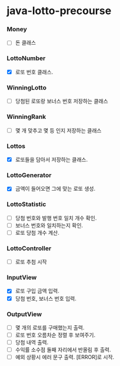 # java-lotto-precourse

### Money

- [ ] 돈 클래스

### LottoNumber

- [x] 로또 번호 클래스.

### WinningLotto

- [ ] 당첨된 로또랑 보너스 번호 저장하는 클래스

### WinningRank

- [ ] 몇 개 맞추고 몇 등 인지 저장하는 클래스

### Lottos

- [x] 로또들을 담아서 저장하는 클래스.

### LottoGenerator

- [x] 금액이 들어오면 그에 맞는 로또 생성.

### LottoStatistic

- [ ] 당첨 번호와 발행 번호 일치 개수 확인.
- [ ] 보너스 번호와 일치하는지 확인.
- [ ] 로또 당첨 개수 계산.

### LottoController

- [ ] 로또 추첨 시작

### InputView

- [x] 로또 구입 금액 입력.
- [x] 당첨 번호, 보너스 번호 입력.

### OutputView

- [ ] 몇 개의 로또를 구매했는지 출력.
- [ ] 로또 번호 오름차순 정렬 후 보여주기.
- [ ] 당첨 내역 출력.
- [ ] 수익률 소수점 둘째 자리에서 반올림 후 출력.
- [ ] 예외 상황시 에러 문구 출력. [ERROR]로 시작.